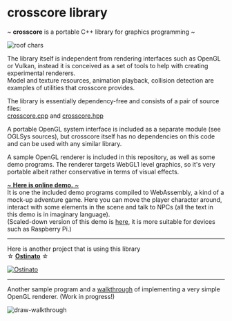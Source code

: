 # crosscore library

~ **crosscore** is a portable C++ library for graphics programming ~

![roof chars](https://schaban.github.io/pic/cross_chars.png)

The library itself is independent from rendering interfaces such as OpenGL or Vulkan,
instead it is conceived as a set of tools to help with creating experimental renderers.\
Model and texture resources, animation playback, collision detection are examples
of utilities that crosscore provides.

The library is essentially dependency-free and consists of a pair of source files:\
[crosscore.cpp](https://github.com/schaban/crosscore_dev/blob/main/src/crosscore.cpp)
and
[crosscore.hpp](https://github.com/schaban/crosscore_dev/blob/main/src/crosscore.hpp)

A portable OpenGL system interface is included as a separate module (see OGLSys sources),
but crosscore itself has no dependencies on this code and can be used with any similar library.

A sample OpenGL renderer is included in this repository, as well as some demo programs.
The renderer targets WebGL1 level graphics, so it's very portable albeit rather conservative
in terms of visual effects.

[~ **Here is online demo.** ~](https://schaban.github.io/crosscore_web_demo/wgl_test.html)\
It is one the included demo programs compiled to WebAssembly,
a kind of a mock-up adventure game. Here you can move the player character around,
interact with some elements in the scene and talk to NPCs
(all the text in this demo is in imaginary language).\
(Scaled-down version of this demo is
[here](https://schaban.github.io/crosscore_web_demo/wgl_test.html?small&lowq),
it is more suitable for devices such as Raspberry Pi.)


***
Here is another project
that is using this library<br>
&#x2606; [**Ostinato**](https://github.com/glebnovodran/ostinato) &#x2606;

[![Ostinato](https://schaban.github.io/pic/ostinato_poster_alt.png)](https://github.com/glebnovodran/ostinato)

***
Another sample program and a [walkthrough](https://github.com/schaban/draw-walkthrough)
of implementing a very simple OpenGL renderer.
(Work in progress!)

![draw-walkthrough](https://schaban.github.io/pic/draw_wt.jpg)
